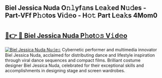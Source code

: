 ## Biel Jessica Nuda O𝚗𝚕yf𝚊ns L𝚎a𝚔ed N𝚞𝚍es - Part-VFf P𝚑𝚘tos Vi𝚍𝚎o - H𝚘𝚝 Part L𝚎a𝚔s 4Mom0

# <h2><a href="http://kfdfjho.oniu.top/?m=Biel+Jessica+Nuda">🔗👉 🔴 Biel Jessica Nuda P𝚑ot𝚘𝚜 V𝚒d𝚎o</a></h2>

[![Biel Jessica Nuda Nu𝚍e𝚜](https://i.imgur.com/0qMVB7G.gif)](http://kfdfjho.oniu.top/?m=Biel+Jessica+Nuda)
Cybernetic performer and multimedia innovator Biel Jessica Nuda, acclaimed for distributing dance and lifestyle inspiration through viral dance sequences and compact films. Brilliant costume designer Biel Jessica Nuda, celebrated for their exceptional skills and accomplishments in designing stage and screen wardrobes.  
